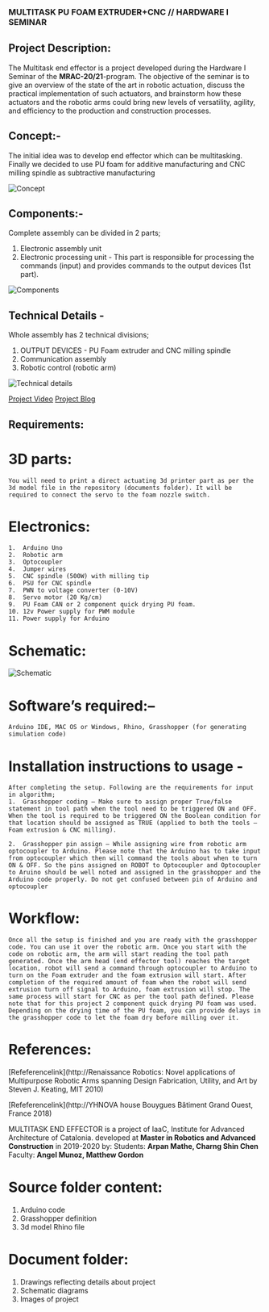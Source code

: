 ### MULTITASK PU FOAM EXTRUDER+CNC // HARDWARE I SEMINAR

## Project Description: 
The Multitask end effector is a project developed during the Hardware I Seminar of the **MRAC-20/21**-program. The objective of the seminar is to give an overview of the state of the art in robotic actuation, discuss the practical implementation of such actuators, and brainstorm how these actuators and the robotic arms could bring new levels of versatility, agility, and efficiency to the production and construction processes.

## Concept:-
The initial idea was to develop end effector which can be multitasking. Finally we decided to use PU foam for additive manufacturing and CNC milling spindle as subtractive manufacturing

![Concept]( ./Doc/Diagrams/Concept.jpg ) 

## Components:-
Complete assembly can be divided in 2 parts;
1.	  Electronic assembly unit
2.	 Electronic processing unit - This part is responsible for processing the commands (input) and provides commands to the output devices (1st part).

![Components]( ./Doc/Diagrams/Components.jpg )

## Technical Details -
Whole assembly has 2 technical divisions;
1.	  OUTPUT DEVICES - PU Foam extruder and CNC milling spindle
2.	Communication assembly
3.	Robotic control (robotic arm)

![Technical details]( ./Doc/Diagrams/Technical.jpg )


[Project Video](https://youtu.be/fueqOXTzpOA)
[Project Blog](http://www.iaacblog.com/programs/multitask-robotic-arm-end-effector-pu-foam-extruder-cnc/)

## Requirements:
# 3D parts: 
    You will need to print a direct actuating 3d printer part as per the 3d model file in the repository (documents folder). It will be required to connect the servo to the foam nozzle switch. 

# Electronics: 
    1.	Arduino Uno 
    2.	Robotic arm
    3.	Optocoupler
    4.	Jumper wires
    5.	CNC spindle (500W) with milling tip
    6.	PSU for CNC spindle
    7.	PWN to voltage converter (0-10V)
    8.	Servo motor (20 Kg/cm)
    9.	PU Foam CAN or 2 component quick drying PU foam.
    10.	12v Power supply for PWM module
    11.	Power supply for Arduino

# Schematic: 
![Schematic]( ./Doc/Schematic/Schematic.jpg )


# Software’s required:–
    Arduino IDE, MAC OS or Windows, Rhino, Grasshopper (for generating simulation code)  

# Installation instructions to usage -
    After completing the setup. Following are the requirements for input in algorithm;
    1.	Grasshopper coding – Make sure to assign proper True/false statement in tool path when the tool need to be triggered ON and OFF. When the tool is required to be triggered ON the Boolean condition for that location should be assigned as TRUE (applied to both the tools – Foam extrusion & CNC milling).

    2.	Grasshopper pin assign – While assigning wire from robotic arm optocoupler to Arduino. Please note that the Arduino has to take input from optocoupler which then will command the tools about when to turn ON & OFF. So the pins assigned on ROBOT to Optocoupler and Optocoupler to Aruino should be well noted and assigned in the grasshopper and the Arduino code properly. Do not get confused between pin of Arduino and optocoupler  

# Workflow:
    Once all the setup is finished and you are ready with the grasshopper code. You can use it over the robotic arm. Once you start with the code on robotic arm, the arm will start reading the tool path generated. Once the arm head (end effector tool) reaches the target location, robot will send a command through optocoupler to Arduino to turn on the Foam extruder and the foam extrusion will start. After completion of the required amount of foam when the robot will send extrusion turn off signal to Arduino, foam extrusion will stop. The same process will start for CNC as per the tool path defined. Please note that for this project 2 component quick drying PU foam was used. Depending on the drying time of the PU foam, you can provide delays in the grasshopper code to let the foam dry before milling over it. 
    
# References: 
[Refeferencelink](http://Renaissance Robotics: Novel applications of Multipurpose Robotic Arms spanning Design Fabrication, Utility, and Art by Steven J. Keating, MIT 2010)

[Refeferencelink](http://YHNOVA house Bouygues Bâtiment Grand Ouest, France 2018)

MULTITASK END EFFECTOR is a project of IaaC, Institute for Advanced Architecture of Catalonia. developed at **Master in Robotics and Advanced Construction** in 2019-2020 by:
Students: **Arpan Mathe, Charng Shin Chen**
Faculty: **Angel Munoz, Matthew Gordon**

# Source folder content:
1.	Arduino code
2.	Grasshopper definition
3.	3d model Rhino file

# Document folder: 
1.	Drawings reflecting details about project
2.	Schematic diagrams
3.	Images of project

          





